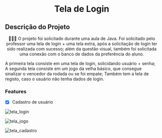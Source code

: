 <h1 align="center">Tela de Login</h1>

## Descrição do Projeto
<p align="center">  👩🏻‍💻 O projeto foi solicitado durante uma aula de Java. Foi solicitado pelo professor uma tela de login + uma tela extra, após a solicitação de login ter sido realizada com sucesso; além da questão visual, também foi solicitada uma conexão com o banco de dados da preferência do aluno. 

A primeira tela consiste em uma tela de login, solicidando usuário + senha;
A segunda tela consiste em um jogo da velha básico, que consegue sinalizar o vencedor da rodada ou se foi empate;
Também tem a tela de registo, caso o usuário não tenha dados de login.</p>

### Features

- [x] Cadastro de usuário

![tela_login](https://user-images.githubusercontent.com/101837881/164041648-c02a27eb-bd01-45b0-bc5c-88f78d81ac60.PNG)

![tela_jogo](https://user-images.githubusercontent.com/101837881/164041677-733bef45-6538-46fc-b41b-958f55751299.PNG)

![tela_cadastro](https://user-images.githubusercontent.com/101837881/164041708-cf16e96f-7ce4-4369-8898-adb3949b88b5.PNG)
